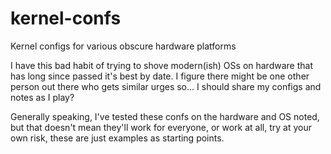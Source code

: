 # kernel-confs
Kernel configs for various obscure hardware platforms

I have this bad habit of trying to shove modern(ish) OSs on hardware that has long since passed it's best by date. I figure there might be one other person out there who gets similar urges so... I should share my configs and notes as I play?

Generally speaking, I've tested these confs on the hardware and OS noted, but that doesn't mean they'll work for everyone, or work at all, try at your own risk, these are just examples as starting points.
